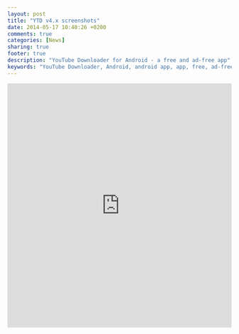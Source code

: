 ```yaml
---
layout: post
title: "YTD v4.x screenshots"
date: 2014-05-17 10:40:26 +0200
comments: true
categories: [News]
sharing: true
footer: true
description: "YouTube Downloader for Android - a free and ad-free app"
keywords: "YouTube Downloader, Android, android app, app, free, ad-free, no ads, dentex, video, YouTube, downloader"
---
```


<iframe class="imgur-album" width="100%" height="550" frameborder="0" src="http://imgur.com/a/v1SYf/embed"></iframe>
